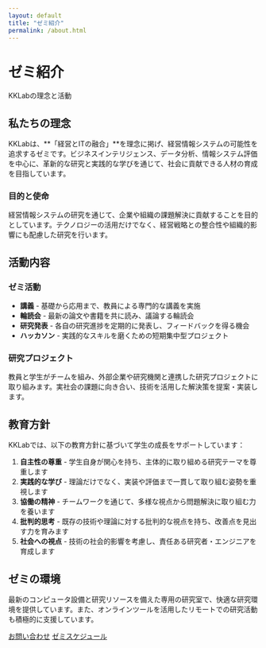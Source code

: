```yaml
---
layout: default
title: "ゼミ紹介"
permalink: /about.html
---
```


<div class="hero">
  <div class="hero-content">
    <h1>ゼミ紹介</h1>
    <p>KKLabの理念と活動</p>
  </div>
</div>

## 私たちの理念

KKLabは、**「経営とITの融合」**を理念に掲げ、経営情報システムの可能性を追求するゼミです。ビジネスインテリジェンス、データ分析、情報システム評価を中心に、革新的な研究と実践的な学びを通じて、社会に貢献できる人材の育成を目指しています。

<div class="card">
  <h3>目的と使命</h3>
  <p>経営情報システムの研究を通じて、企業や組織の課題解決に貢献することを目的としています。テクノロジーの活用だけでなく、経営戦略との整合性や組織的影響にも配慮した研究を行います。</p>
</div>

## 活動内容

<div class="card">
  <h3>ゼミ活動</h3>
  <ul>
    <li><strong>講義</strong> - 基礎から応用まで、教員による専門的な講義を実施</li>
    <li><strong>輪読会</strong> - 最新の論文や書籍を共に読み、議論する輪読会</li>
    <li><strong>研究発表</strong> - 各自の研究進捗を定期的に発表し、フィードバックを得る機会</li>
    <li><strong>ハッカソン</strong> - 実践的なスキルを磨くための短期集中型プロジェクト</li>
  </ul>
</div>

<div class="card">
  <h3>研究プロジェクト</h3>
  <p>教員と学生がチームを組み、外部企業や研究機関と連携した研究プロジェクトに取り組みます。実社会の課題に向き合い、技術を活用した解決策を提案・実装します。</p>
</div>

## 教育方針

KKLabでは、以下の教育方針に基づいて学生の成長をサポートしています：

1. **自主性の尊重** - 学生自身が関心を持ち、主体的に取り組める研究テーマを尊重します
2. **実践的な学び** - 理論だけでなく、実装や評価まで一貫して取り組む姿勢を重視します
3. **協働の精神** - チームワークを通じて、多様な視点から問題解決に取り組む力を養います
4. **批判的思考** - 既存の技術や理論に対する批判的な視点を持ち、改善点を見出す力を育みます
5. **社会への視点** - 技術の社会的影響を考慮し、責任ある研究者・エンジニアを育成します

## ゼミの環境

最新のコンピュータ設備と研究リソースを備えた専用の研究室で、快適な研究環境を提供しています。また、オンラインツールを活用したリモートでの研究活動も積極的に支援しています。

<a href="/contact.html" class="button">お問い合わせ</a>
<a href="/schedule.html" class="button">ゼミスケジュール</a>